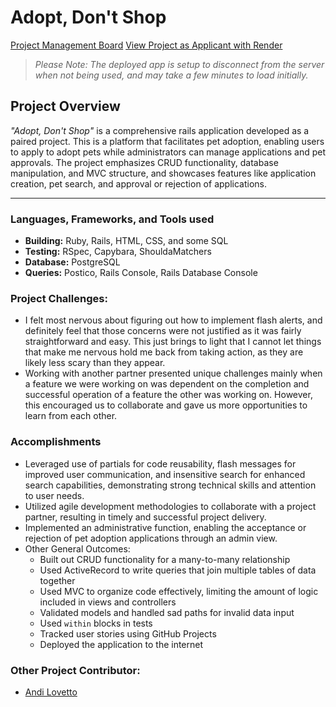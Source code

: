 # Adopt, Don't Shop

[Project Management Board](https://github.com/users/westonio/projects/5)
[View Project as Applicant with Render](https://adopt-dont-shop-z781.onrender.com)
> *Please Note: The deployed app is setup to disconnect from the server when not being used, and may take a few minutes to load initially.*

## Project Overview
*"Adopt, Don't Shop"* is a comprehensive rails application developed as a paired project. This is a platform that facilitates pet adoption, enabling users to apply to adopt pets while administrators can manage applications and pet approvals. The project emphasizes CRUD functionality, database manipulation, and MVC structure, and showcases features like application creation, pet search, and approval or rejection of applications. 

---
### Languages, Frameworks, and Tools used
- **Building:** Ruby, Rails, HTML, CSS, and some SQL
- **Testing:** RSpec, Capybara, ShouldaMatchers
- **Database:** PostgreSQL
- **Queries:** Postico, Rails Console, Rails Database Console

### Project Challenges:
- I felt most nervous about figuring out how to implement flash alerts, and definitely feel that those concerns were not justified as it was fairly straightforward and easy. This just brings to light that I cannot let things that make me nervous hold me back from taking action, as they are likely less scary than they appear.
- Working with another partner presented unique challenges mainly when a feature we were working on was dependent on the completion and successful operation of a feature the other was working on. However, this encouraged us to collaborate and gave us more opportunities to learn from each other.

### Accomplishments
- Leveraged use of partials for code reusability, flash messages for improved user communication, and insensitive search for enhanced search capabilities, demonstrating strong technical skills and attention to user needs.
- Utilized agile development methodologies to collaborate with a project partner, resulting in timely and successful project delivery.
- Implemented an administrative function, enabling the acceptance or rejection of pet adoption applications through an admin view.
- Other General Outcomes:
    - Built out CRUD functionality for a many-to-many relationship
    - Used ActiveRecord to write queries that join multiple tables of data together
    - Used MVC to organize code effectively, limiting the amount of logic included in views and controllers
    - Validated models and handled sad paths for invalid data input
    - Used `within` blocks in tests
    - Tracked user stories using GitHub Projects
    - Deployed the application to the internet
 
### Other Project Contributor: 
- [Andi Lovetto](https://github.com/andilovetto)
